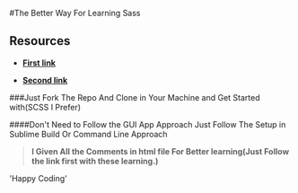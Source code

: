 #The Better Way For Learning Sass

## Resources

+ [**First link**](https://scotch.io/tutorials/getting-started-with-sass)

+ [**Second link**](https://medium.com/@ricardozea/sass-for-beginners-the-friendliest-guide-about-how-to-install-use-sass-on-windows-22ff4a32c1f7)

###Just Fork The Repo And Clone in Your Machine and Get Started with(SCSS I Prefer)

####Don't Need to Follow the GUI App Approach Just Follow The Setup in Sublime Build Or Command Line Approach

> **I Given All the Comments in html file For Better learning(Just Follow the link first with these learning.)**

'Happy Coding'
